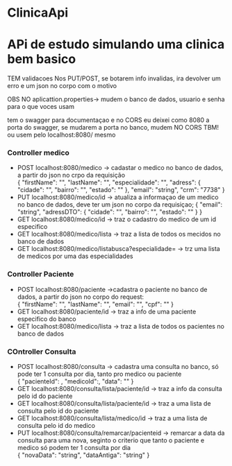 # ClinicaApi
<h1> APi de estudo simulando uma clinica bem basico</h1>
<p>TEM validacoes Nos PUT/POST, se botarem info invalidas, ira devolver um erro  e um json no corpo com o motivo</p>
<p> OBS NO aplicattion.properties-> mudem o banco de dados, usuario e senha para o que voces usam</p>
<p> tem o swagger para documentaçao e no CORS eu deixei como 8080 a porta do swagger, se mudarem a porta no banco, mudem NO CORS TBM! ou usem pelo localhost:8080/ mesmo</p>
<h3>Controller medico</h3>
<ul><li> POST localhost:8080/medico -> cadastar o medico no banco de dados, a partir do json no crpo da requisição<br>
{
  "firstName": "",
  "lastName": "",
  "especialidade": "",
  "adress": {
    "cidade": "",
    "bairro": "",
    "estado": ""
  },
  "email": "string",
  "crm": "7738"
}
</li>
  <li>PUT localhost:8080/medico/id -> atualiza a informaçao de um medico no banco de dados, deve ter um json no corpo da requisiçao;
    {
  "email": "string",
  "adressDTO": {
    "cidade": "",
    "bairro": "",
    "estado": ""
  }
}
  <li> GET localhost:8080/medico/id -> traz o cadastro do medico de um id especifico</li>
  <li> GET localhost:8080/medico/lista -> traz a lista de todos os mecidos no banco de dados</li>
  <li>GET localhost:8080/medico/listabusca?especialidade= -> trz uma lista de medicos por uma das especialidades</li>
</ul>

<h3>Controller Paciente</h3>
<ul><li>POST  localhost:8080/paciente ->cadastra o paciente no banco de dados, a partir do json no corpo do request:<br>
{
  "firstName": "",
  "lastName": "",
  "email": "",
  "cpf": ""
}</li>
  <li> GET localhost:8080/paciente/id -> traz a info de uma paciente especifico do banco </li>
  <li>  GET localhost:8080/medico/lista -> traz a lista de todos os pacientes no banco de dados</li>
</ul>

<h3>COntroller Consulta</h3>
<ul><li>POST  localhost:8080/consulta -> cadastra uma consulta no banco, só pode ter 1 consulta por dia, tanto pro medico ou paciente<br>
{
  "pacienteId": ,
  "medicoId":,
  "data": ""
}</li>
  <li> GET localhost:8080/consulta/lista/paciente/id -> traz a info da consulta pelo id do paciente</li>
   <li> GET localhost:8080/consulta/lista/paciente/id -> traz a uma lista de consulta pelo id do paciente</li>
   <li> GET localhost:8080/consulta/lista/medico/id -> traz a uma lista de consulta pelo id do medico</li>
   <li> PUT localhost:8080/consulta/remarcar/pacienteid -> remarcar a data da consulta para uma nova, seginto o criterio que tanto o paciente e medico só podem ter 1 consulta por dia<br>
     {
  "novaData": "string",
  "dataAntiga": "string"
}
   </li>
  
</ul>
